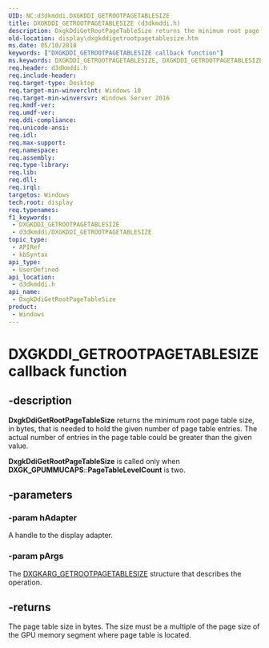 ```yaml
---
UID: NC:d3dkmddi.DXGKDDI_GETROOTPAGETABLESIZE
title: DXGKDDI_GETROOTPAGETABLESIZE (d3dkmddi.h)
description: DxgkDdiGetRootPageTableSize returns the minimum root page table size, in bytes, that is needed to hold the given number of page table entries.
old-location: display\dxgkddigetrootpagetablesize.htm
ms.date: 05/10/2018
keywords: ["DXGKDDI_GETROOTPAGETABLESIZE callback function"]
ms.keywords: DXGKDDI_GETROOTPAGETABLESIZE, DXGKDDI_GETROOTPAGETABLESIZE callback, DxgkDdiGetRootPageTableSize, DxgkDdiGetRootPageTableSize callback function [Display Devices], d3dkmddi/DxgkDdiGetRootPageTableSize, display.dxgkddigetrootpagetablesize
req.header: d3dkmddi.h
req.include-header: 
req.target-type: Desktop
req.target-min-winverclnt: Windows 10
req.target-min-winversvr: Windows Server 2016
req.kmdf-ver: 
req.umdf-ver: 
req.ddi-compliance: 
req.unicode-ansi: 
req.idl: 
req.max-support: 
req.namespace: 
req.assembly: 
req.type-library: 
req.lib: 
req.dll: 
req.irql: 
targetos: Windows
tech.root: display
req.typenames: 
f1_keywords:
 - DXGKDDI_GETROOTPAGETABLESIZE
 - d3dkmddi/DXGKDDI_GETROOTPAGETABLESIZE
topic_type:
 - APIRef
 - kbSyntax
api_type:
 - UserDefined
api_location:
 - d3dkmddi.h
api_name:
 - DxgkDdiGetRootPageTableSize
product:
 - Windows
---
```


# DXGKDDI_GETROOTPAGETABLESIZE callback function


## -description

<b>DxgkDdiGetRootPageTableSize</b> returns the minimum root page table size,  in bytes, that is needed to hold the given number of page table entries. The actual number of entries in the page table could be greater than the given value. 

<b>DxgkDdiGetRootPageTableSize</b> is called only when <b>DXGK_GPUMMUCAPS</b>::<b>PageTableLevelCount</b> is two.

## -parameters

### -param hAdapter

A handle to the display adapter.

### -param pArgs

The <a href="/windows-hardware/drivers/ddi/d3dkmddi/ns-d3dkmddi-_dxgkarg_getrootpagetablesize">DXGKARG_GETROOTPAGETABLESIZE</a> structure that describes the operation.

## -returns

The page table size in bytes. The size must be a multiple of the page size of the GPU memory segment where page table is located.

